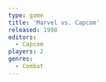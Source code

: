 ```yaml
---
type: game
title: 'Marvel vs. Capcom'
released: 1998
editors: 
  - Capcom
players: 2
genres:
  - Combat
---
```

